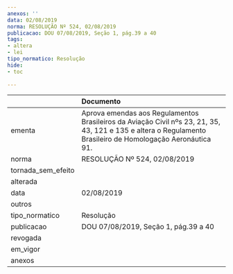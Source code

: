 ```yaml
---
anexos: ''
data: 02/08/2019
norma: RESOLUÇÃO Nº 524, 02/08/2019
publicacao: DOU 07/08/2019, Seção 1, pág.39 a 40
tags:
- altera
- lei
tipo_normatico: Resolução
hide: 
- toc 
 
---
```


|                    | Documento                                                                                                                                                   |
|:-------------------|:------------------------------------------------------------------------------------------------------------------------------------------------------------|
| ementa             | Aprova emendas aos Regulamentos Brasileiros da Aviação Civil nºs 23, 21, 35, 43, 121 e 135 e altera o Regulamento Brasileiro de Homologação Aeronáutica 91. |
| norma              | RESOLUÇÃO Nº 524, 02/08/2019                                                                                                                                |
| tornada_sem_efeito |                                                                                                                                                             |
| alterada           |                                                                                                                                                             |
| data               | 02/08/2019                                                                                                                                                  |
| outros             |                                                                                                                                                             |
| tipo_normatico     | Resolução                                                                                                                                                   |
| publicacao         | DOU 07/08/2019, Seção 1, pág.39 a 40                                                                                                                        |
| revogada           |                                                                                                                                                             |
| em_vigor           |                                                                                                                                                             |
| anexos             |                                                                                                                                                             |
